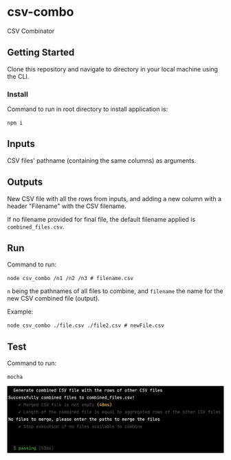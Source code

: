 # csv-combo
CSV Combinator

## Getting Started

Clone this repository and navigate to directory in your local machine using the CLI.

### Install

Command to run in root directory to install application is:

`npm i`

## Inputs

CSV files' pathname (containing the same columns) as arguments.

## Outputs

New CSV file with all the rows from inputs, and adding a new column with a header "Filename" with the CSV filename.

If no filename provided for final file, the default filename applied is `combined_files.csv`.

## Run

Command to run:

`node csv_combo /n1 /n2 /n3 # filename.csv`

`n` being the pathnames of all files to combine, and `filename` the name for the new CSV combined file (output).

Example:

`node csv_combo ./file.csv ./file2.csv # newFile.csv`

## Test

Command to run:

`mocha`

![mocha test](./assets/images/mocha-test.png)